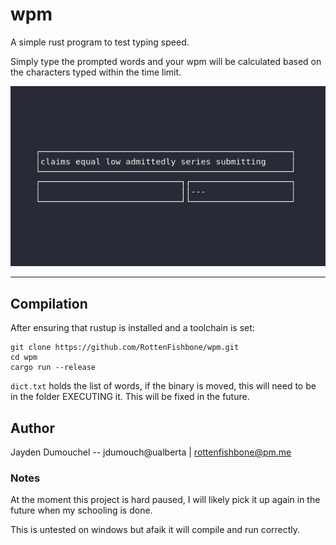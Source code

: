 # wpm
A simple rust program to test typing speed.

Simply type the prompted words and your wpm will be calculated based on the 
characters typed within the time limit.


![wpm demo](wpm-demo.gif)

---

## Compilation

After ensuring that rustup is installed and a toolchain is set:
```
git clone https://github.com/RottenFishbone/wpm.git
cd wpm
cargo run --release
```

`dict.txt` holds the list of words, if the binary is moved, this will need to be in the folder EXECUTING it.
This will be fixed in the future.

## Author
Jayden Dumouchel -- jdumouch@ualberta | rottenfishbone@pm.me

### Notes
At the moment this project is hard paused, I will likely pick it up again in the future when my schooling is done.

This is untested on windows but afaik it will compile and run correctly.

